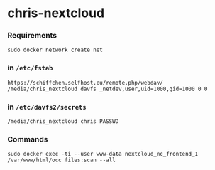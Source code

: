 # chris-nextcloud

### Requirements
`sudo docker network create net`

### in `/etc/fstab`
`https://schiffchen.selfhost.eu/remote.php/webdav/ /media/chris_nextcloud davfs _netdev,user,uid=1000,gid=1000 0 0`

### in `/etc/davfs2/secrets`
`/media/chris_nextcloud chris PASSWD`

### Commands
`sudo docker exec -ti --user www-data nextcloud_nc_frontend_1 /var/www/html/occ files:scan --all`

